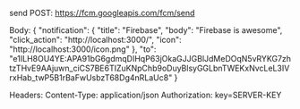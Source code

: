 send POST: https://fcm.googleapis.com/fcm/send

Body: 
{
	"notification": {
        "title": "Firebase",
        "body": "Firebase is awesome",
        "click_action": "http://localhost:3000/",
        "icon": "http://localhost:3000/icon.png"
    },
	 "to": "e1ILH8OU4YE:APA91bG6gdmqDIHqP63jOkaGJJGBlJdMeDOqN5vRYKG7zhtzTHvE9AAjuwn_ciCS7BE6TIZuKNpChb9oDuyBlsyGGLbnTWEKxNvcLeL3IVrxHab_twP5B1rBaFwUsbzT68Dg4nRLaUc8"
}

Headers: 
Content-Type: application/json
Authorization: key=SERVER-KEY
